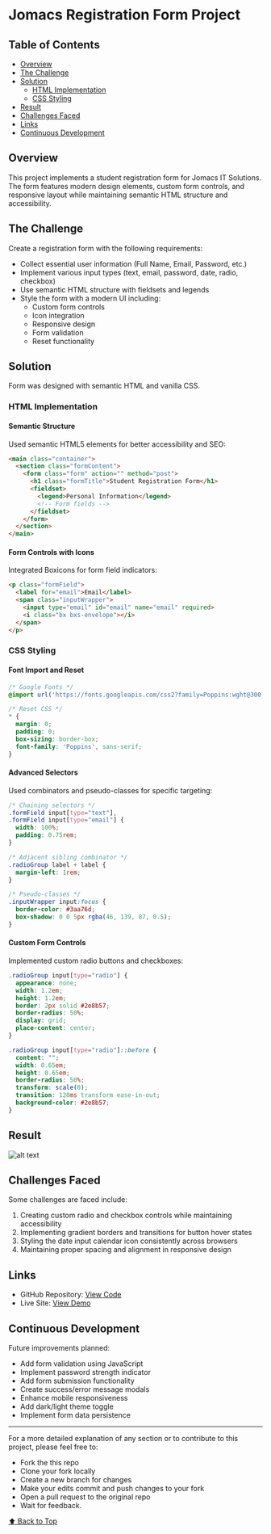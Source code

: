# Jomacs Registration Form Project

## Table of Contents

- [Overview](#overview)
- [The Challenge](#the-challenge)
- [Solution](#solution)
  - [HTML Implementation](#html-implementation)
  - [CSS Styling](#css-styling)
- [Result](#result)
- [Challenges Faced](#challenges-faced)
- [Links](#links)
- [Continuous Development](#continuous-development)

## Overview

This project implements a student registration form for Jomacs IT Solutions. The form features modern design elements, custom form controls, and responsive layout while maintaining semantic HTML structure and accessibility.

## The Challenge

Create a registration form with the following requirements:

- Collect essential user information (Full Name, Email, Password, etc.)
- Implement various input types (text, email, password, date, radio, checkbox)
- Use semantic HTML structure with fieldsets and legends
- Style the form with a modern UI including:
  - Custom form controls
  - Icon integration
  - Responsive design
  - Form validation
  - Reset functionality

## Solution

Form was designed with semantic HTML and vanilla CSS.

### HTML Implementation

#### Semantic Structure

Used semantic HTML5 elements for better accessibility and SEO:

```html
<main class="container">
  <section class="formContent">
    <form class="form" action="" method="post">
      <h1 class="formTitle">Student Registration Form</h1>
      <fieldset>
        <legend>Personal Information</legend>
        <!-- Form fields -->
      </fieldset>
    </form>
  </section>
</main>
```

#### Form Controls with Icons

Integrated Boxicons for form field indicators:

```html
<p class="formField">
  <label for="email">Email</label>
  <span class="inputWrapper">
    <input type="email" id="email" name="email" required>
    <i class="bx bxs-envelope"></i>
  </span>
</p>
```

### CSS Styling

#### Font Import and Reset

```css
/* Google Fonts */
@import url('https://fonts.googleapis.com/css2?family=Poppins:wght@300;400;500;600;700;800&display=swap');

/* Reset CSS */
* {
  margin: 0;
  padding: 0;
  box-sizing: border-box;
  font-family: 'Poppins', sans-serif;
}
```

#### Advanced Selectors

Used combinators and pseudo-classes for specific targeting:

```css
/* Chaining selectors */
.formField input[type="text"],
.formField input[type="email"] {
  width: 100%;
  padding: 0.75rem;
}

/* Adjacent sibling combinator */
.radioGroup label + label {
  margin-left: 1rem;
}

/* Pseudo-classes */
.inputWrapper input:focus {
  border-color: #3aa76d;
  box-shadow: 0 0 5px rgba(46, 139, 87, 0.5);
}
```

#### Custom Form Controls

Implemented custom radio buttons and checkboxes:

```css
.radioGroup input[type="radio"] {
  appearance: none;
  width: 1.2em;
  height: 1.2em;
  border: 2px solid #2e8b57;
  border-radius: 50%;
  display: grid;
  place-content: center;
}

.radioGroup input[type="radio"]::before {
  content: "";
  width: 0.65em;
  height: 0.65em;
  border-radius: 50%;
  transform: scale(0);
  transition: 120ms transform ease-in-out;
  background-color: #2e8b57;
}
```

## Result

![alt text](image.png)

## Challenges Faced

Some challenges are faced include:

1. Creating custom radio and checkbox controls while maintaining accessibility
2. Implementing gradient borders and transitions for button hover states
3. Styling the date input calendar icon consistently across browsers
4. Maintaining proper spacing and alignment in responsive design

## Links

- GitHub Repository: [View Code](https://github.com/JonesKwameOsei/registration-form-validator)
- Live Site: [View Demo](https://joneskwameosei.github.io/registration-form-validator/)

## Continuous Development

Future improvements planned:

- Add form validation using JavaScript
- Implement password strength indicator
- Add form submission functionality
- Create success/error message modals
- Enhance mobile responsiveness
- Add dark/light theme toggle
- Implement form data persistence

---

For a more detailed explanation of any section or to contribute to this project, please feel free to:

- Fork the this repo
- Clone your fork locally
- Create a new branch for changes
- Make your edits commit and push changes to your fork
- Open a pull request to the original repo
- Wait for feedback.

[⬆ Back to Top](#table-of-contents)
